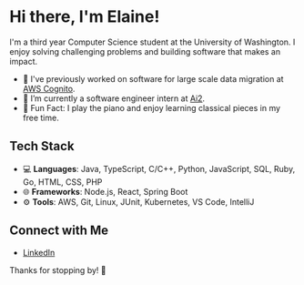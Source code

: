 # Hi there, I'm Elaine!
I'm a third year Computer Science student at the University of Washington. I enjoy solving challenging problems and building software that makes an impact.

- 🔭 I've previously worked on software for large scale data migration at [AWS Cognito](https://aws.amazon.com/cognito/).
- 🌱 I’m currently a software engineer intern at [Ai2](https://allenai.org/).
- 🎹 Fun Fact: I play the piano and enjoy learning classical pieces in my free time.

## Tech Stack
- 💻 **Languages**: Java, TypeScript, C/C++, Python, JavaScript, SQL, Ruby, Go, HTML, CSS, PHP
- 🌐 **Frameworks**: Node.js, React, Spring Boot
- ⚙️ **Tools**: AWS, Git, Linux, JUnit, Kubernetes, VS Code, IntelliJ

## Connect with Me
- [LinkedIn](https://linkedin.com/in/zhong-elaine)

Thanks for stopping by! 🌟
